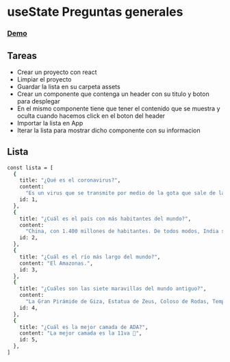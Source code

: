 # useState Preguntas generales

### [Demo](https://ada-ejercicio-usestate.vercel.app/#)

## Tareas

- Crear un proyecto con react
- Limpiar el proyecto
- Guardar la lista en su carpeta assets
- Crear un componente que contenga un header con su titulo y boton para desplegar
- En el mismo componente tiene que tener el contenido que se muestra y oculta cuando hacemos click en el boton del header
- Importar la lista en App
- Iterar la lista para mostrar dicho componente con su informacion

## Lista
```sh
const lista = [
  {
    title: "¿Qué es el coronavirus?",
    content:
      "Es un virus que se transmite por medio de la gota que sale de la nariz al respirar.",
    id: 1,
  },
  {
    title: "¿Cuál es el país con más habitantes del mundo?",
    content:
      "China, con 1.400 millones de habitantes. De todos modos, India se está acercando mucho (1.380 millones). Se cree que en 2022 le habrá superado.",
    id: 2,
  },
  {
    title: "¿Cuál es el río más largo del mundo?",
    content: "El Amazonas.",
    id: 3,
  },
  {
    title: "¿Cuáles son las siete maravillas del mundo antiguo?",
    content:
      "La Gran Pirámide de Giza, Estatua de Zeus, Coloso de Rodas, Templo de Artemisa, Faro de Alejandría, el Mausoleo de Halicarnaso y los Jardines Colgantes de Babilonia.",
    id: 4,
  },
  {
    title: "¿Cuál es la mejor camada de ADA?",
    content: "La mejor camada es la 11va 🥳",
    id: 5,
  },
]
```